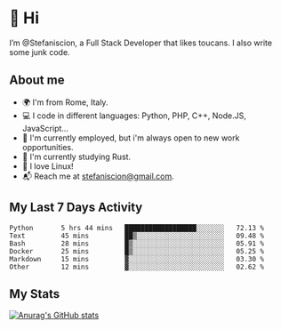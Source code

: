 # 👋 Hi

I’m @Stefaniscion, a Full Stack Developer that likes toucans.
I also write some junk code.

## About me

- 🌍 I'm from Rome, Italy.
- 💻 I code in different languages: Python, PHP, C++, Node.JS, JavaScript...
- 💼 I'm currently employed, but i'm always open to new work opportunities.
- 🌱 I'm currently studying Rust.
- 🐧 I love Linux!
- 📬 Reach me at stefaniscion@gmail.com.

## My Last 7 Days Activity
<!--START_SECTION:waka-->

```text
Python       5 hrs 44 mins   ██████████████████░░░░░░░   72.13 %
Text         45 mins         ██▒░░░░░░░░░░░░░░░░░░░░░░   09.48 %
Bash         28 mins         █▒░░░░░░░░░░░░░░░░░░░░░░░   05.91 %
Docker       25 mins         █▒░░░░░░░░░░░░░░░░░░░░░░░   05.25 %
Markdown     15 mins         ▓░░░░░░░░░░░░░░░░░░░░░░░░   03.30 %
Other        12 mins         ▓░░░░░░░░░░░░░░░░░░░░░░░░   02.62 %
```

<!--END_SECTION:waka-->

## My Stats
[![Anurag's GitHub stats](https://github-readme-stats.vercel.app/api?username=stefaniscion)](https://github.com/anuraghazra/github-readme-stats)
